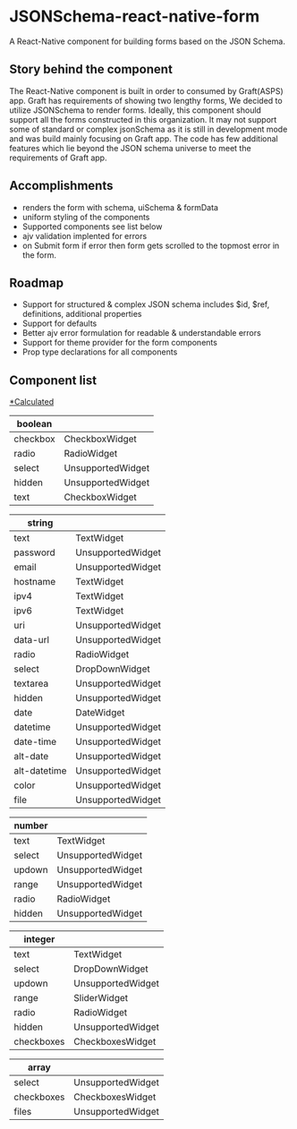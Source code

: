 # JSONSchema-react-native-form
A React-Native component for building forms based on the JSON Schema.

## Story behind the component
The React-Native component is built in order to consumed by Graft(ASPS) app. Graft has requirements of showing two lengthy forms, We decided to utilize JSONSchema to render forms. Ideally, this component should support all the forms constructed in this organization. It may not support some of standard or complex jsonSchema as it is still in development mode and was build mainly focusing on Graft app. The code has few additional features which lie beyond the JSON schema universe to meet the requirements of Graft app. 

## Accomplishments
 - renders the form with schema, uiSchema & formData
 - uniform styling of the components
 - Supported components see list below
 - ajv validation implented for errors
 - on Submit form if error then form gets scrolled to the topmost error in the form.


## Roadmap
 - Support for structured & complex JSON schema includes $id, $ref, definitions, additional properties
 - Support for defaults
 - Better ajv error formulation for readable & understandable errors
 - Support for theme provider for the form components
 - Prop type declarations for all components
 
 
## Component list
[*Calculated](https://js.do/code/314698)


| boolean | | 
| ------ | ------ | 
| checkbox| CheckboxWidget| 
| radio| RadioWidget| 
| select| UnsupportedWidget| 
| hidden| UnsupportedWidget| 
| text| CheckboxWidget| 


| string | | 
| ------ | ------ | 
| text| TextWidget| 
| password| UnsupportedWidget| 
| email| UnsupportedWidget| 
| hostname| TextWidget| 
| ipv4| TextWidget| 
| ipv6| TextWidget| 
| uri| UnsupportedWidget| 
| data-url| UnsupportedWidget| 
| radio| RadioWidget| 
| select| DropDownWidget| 
| textarea| UnsupportedWidget| 
| hidden| UnsupportedWidget| 
| date| DateWidget| 
| datetime| UnsupportedWidget| 
| date-time| UnsupportedWidget| 
| alt-date| UnsupportedWidget| 
| alt-datetime| UnsupportedWidget| 
| color| UnsupportedWidget| 
| file| UnsupportedWidget| 


| number | | 
| ------ | ------ | 
| text| TextWidget| 
| select| UnsupportedWidget| 
| updown| UnsupportedWidget| 
| range| UnsupportedWidget| 
| radio| RadioWidget| 
| hidden| UnsupportedWidget| 


| integer | | 
| ------ | ------ | 
| text| TextWidget| 
| select| DropDownWidget| 
| updown| UnsupportedWidget| 
| range| SliderWidget| 
| radio| RadioWidget| 
| hidden| UnsupportedWidget| 
| checkboxes| CheckboxesWidget| 


| array | | 
| ------ | ------ | 
| select| UnsupportedWidget| 
| checkboxes| CheckboxesWidget| 
| files| UnsupportedWidget| 